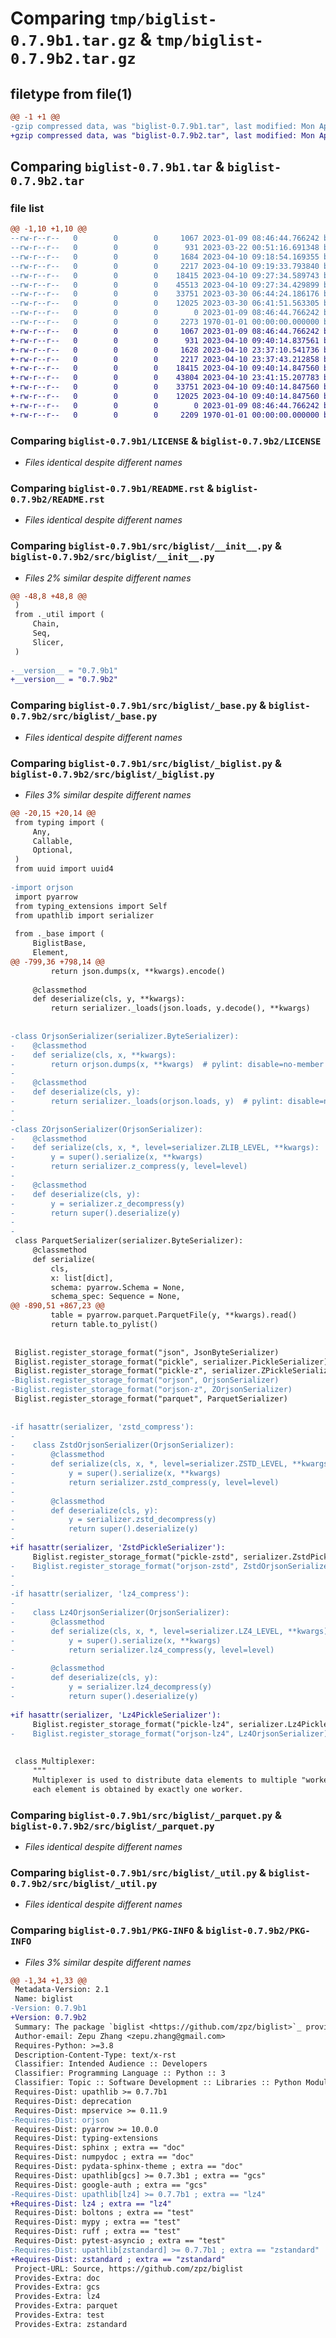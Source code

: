 # Comparing `tmp/biglist-0.7.9b1.tar.gz` & `tmp/biglist-0.7.9b2.tar.gz`

## filetype from file(1)

```diff
@@ -1 +1 @@
-gzip compressed data, was "biglist-0.7.9b1.tar", last modified: Mon Apr 10 09:32:11 2023, max compression
+gzip compressed data, was "biglist-0.7.9b2.tar", last modified: Mon Apr 10 23:43:11 2023, max compression
```

## Comparing `biglist-0.7.9b1.tar` & `biglist-0.7.9b2.tar`

### file list

```diff
@@ -1,10 +1,10 @@
--rw-r--r--   0        0        0     1067 2023-01-09 08:46:44.766242 biglist-0.7.9b1/LICENSE
--rw-r--r--   0        0        0      931 2023-03-22 00:51:16.691348 biglist-0.7.9b1/README.rst
--rw-r--r--   0        0        0     1684 2023-04-10 09:18:54.169355 biglist-0.7.9b1/pyproject.toml
--rw-r--r--   0        0        0     2217 2023-04-10 09:19:33.793840 biglist-0.7.9b1/src/biglist/__init__.py
--rw-r--r--   0        0        0    18415 2023-04-10 09:27:34.589743 biglist-0.7.9b1/src/biglist/_base.py
--rw-r--r--   0        0        0    45513 2023-04-10 09:27:34.429899 biglist-0.7.9b1/src/biglist/_biglist.py
--rw-r--r--   0        0        0    33751 2023-03-30 06:44:24.186176 biglist-0.7.9b1/src/biglist/_parquet.py
--rw-r--r--   0        0        0    12025 2023-03-30 06:41:51.563305 biglist-0.7.9b1/src/biglist/_util.py
--rw-r--r--   0        0        0        0 2023-01-09 08:46:44.766242 biglist-0.7.9b1/src/biglist/py.typed
--rw-r--r--   0        0        0     2273 1970-01-01 00:00:00.000000 biglist-0.7.9b1/PKG-INFO
+-rw-r--r--   0        0        0     1067 2023-01-09 08:46:44.766242 biglist-0.7.9b2/LICENSE
+-rw-r--r--   0        0        0      931 2023-04-10 09:40:14.837561 biglist-0.7.9b2/README.rst
+-rw-r--r--   0        0        0     1628 2023-04-10 23:37:10.541736 biglist-0.7.9b2/pyproject.toml
+-rw-r--r--   0        0        0     2217 2023-04-10 23:37:43.212858 biglist-0.7.9b2/src/biglist/__init__.py
+-rw-r--r--   0        0        0    18415 2023-04-10 09:40:14.847560 biglist-0.7.9b2/src/biglist/_base.py
+-rw-r--r--   0        0        0    43804 2023-04-10 23:41:15.207783 biglist-0.7.9b2/src/biglist/_biglist.py
+-rw-r--r--   0        0        0    33751 2023-04-10 09:40:14.847560 biglist-0.7.9b2/src/biglist/_parquet.py
+-rw-r--r--   0        0        0    12025 2023-04-10 09:40:14.847560 biglist-0.7.9b2/src/biglist/_util.py
+-rw-r--r--   0        0        0        0 2023-01-09 08:46:44.766242 biglist-0.7.9b2/src/biglist/py.typed
+-rw-r--r--   0        0        0     2209 1970-01-01 00:00:00.000000 biglist-0.7.9b2/PKG-INFO
```

### Comparing `biglist-0.7.9b1/LICENSE` & `biglist-0.7.9b2/LICENSE`

 * *Files identical despite different names*

### Comparing `biglist-0.7.9b1/README.rst` & `biglist-0.7.9b2/README.rst`

 * *Files identical despite different names*

### Comparing `biglist-0.7.9b1/src/biglist/__init__.py` & `biglist-0.7.9b2/src/biglist/__init__.py`

 * *Files 2% similar despite different names*

```diff
@@ -48,8 +48,8 @@
 )
 from ._util import (
     Chain,
     Seq,
     Slicer,
 )
 
-__version__ = "0.7.9b1"
+__version__ = "0.7.9b2"
```

### Comparing `biglist-0.7.9b1/src/biglist/_base.py` & `biglist-0.7.9b2/src/biglist/_base.py`

 * *Files identical despite different names*

### Comparing `biglist-0.7.9b1/src/biglist/_biglist.py` & `biglist-0.7.9b2/src/biglist/_biglist.py`

 * *Files 3% similar despite different names*

```diff
@@ -20,15 +20,14 @@
 from typing import (
     Any,
     Callable,
     Optional,
 )
 from uuid import uuid4
 
-import orjson
 import pyarrow
 from typing_extensions import Self
 from upathlib import serializer
 
 from ._base import (
     BiglistBase,
     Element,
@@ -799,36 +798,14 @@
         return json.dumps(x, **kwargs).encode()
 
     @classmethod
     def deserialize(cls, y, **kwargs):
         return serializer._loads(json.loads, y.decode(), **kwargs)
 
 
-class OrjsonSerializer(serializer.ByteSerializer):
-    @classmethod
-    def serialize(cls, x, **kwargs):
-        return orjson.dumps(x, **kwargs)  # pylint: disable=no-member
-
-    @classmethod
-    def deserialize(cls, y):
-        return serializer._loads(orjson.loads, y)  # pylint: disable=no-member
-
-
-class ZOrjsonSerializer(OrjsonSerializer):
-    @classmethod
-    def serialize(cls, x, *, level=serializer.ZLIB_LEVEL, **kwargs):
-        y = super().serialize(x, **kwargs)
-        return serializer.z_compress(y, level=level)
-
-    @classmethod
-    def deserialize(cls, y):
-        y = serializer.z_decompress(y)
-        return super().deserialize(y)
-
-
 class ParquetSerializer(serializer.ByteSerializer):
     @classmethod
     def serialize(
         cls,
         x: list[dict],
         schema: pyarrow.Schema = None,
         schema_spec: Sequence = None,
@@ -890,51 +867,23 @@
         table = pyarrow.parquet.ParquetFile(y, **kwargs).read()
         return table.to_pylist()
 
 
 Biglist.register_storage_format("json", JsonByteSerializer)
 Biglist.register_storage_format("pickle", serializer.PickleSerializer)
 Biglist.register_storage_format("pickle-z", serializer.ZPickleSerializer)
-Biglist.register_storage_format("orjson", OrjsonSerializer)
-Biglist.register_storage_format("orjson-z", ZOrjsonSerializer)
 Biglist.register_storage_format("parquet", ParquetSerializer)
 
 
-if hasattr(serializer, 'zstd_compress'):
-
-    class ZstdOrjsonSerializer(OrjsonSerializer):
-        @classmethod
-        def serialize(cls, x, *, level=serializer.ZSTD_LEVEL, **kwargs):
-            y = super().serialize(x, **kwargs)
-            return serializer.zstd_compress(y, level=level)
-
-        @classmethod
-        def deserialize(cls, y):
-            y = serializer.zstd_decompress(y)
-            return super().deserialize(y)
-
+if hasattr(serializer, 'ZstdPickleSerializer'):
     Biglist.register_storage_format("pickle-zstd", serializer.ZstdPickleSerializer)
-    Biglist.register_storage_format("orjson-zstd", ZstdOrjsonSerializer)
-
-
-if hasattr(serializer, 'lz4_compress'):
-
-    class Lz4OrjsonSerializer(OrjsonSerializer):
-        @classmethod
-        def serialize(cls, x, *, level=serializer.LZ4_LEVEL, **kwargs):
-            y = super().serialize(x, **kwargs)
-            return serializer.lz4_compress(y, level=level)
 
-        @classmethod
-        def deserialize(cls, y):
-            y = serializer.lz4_decompress(y)
-            return super().deserialize(y)
 
+if hasattr(serializer, 'Lz4PickleSerializer'):
     Biglist.register_storage_format("pickle-lz4", serializer.Lz4PickleSerializer)
-    Biglist.register_storage_format("orjson-lz4", Lz4OrjsonSerializer)
 
 
 class Multiplexer:
     """
     Multiplexer is used to distribute data elements to multiple "workers" so that
     each element is obtained by exactly one worker.
```

### Comparing `biglist-0.7.9b1/src/biglist/_parquet.py` & `biglist-0.7.9b2/src/biglist/_parquet.py`

 * *Files identical despite different names*

### Comparing `biglist-0.7.9b1/src/biglist/_util.py` & `biglist-0.7.9b2/src/biglist/_util.py`

 * *Files identical despite different names*

### Comparing `biglist-0.7.9b1/PKG-INFO` & `biglist-0.7.9b2/PKG-INFO`

 * *Files 3% similar despite different names*

```diff
@@ -1,34 +1,33 @@
 Metadata-Version: 2.1
 Name: biglist
-Version: 0.7.9b1
+Version: 0.7.9b2
 Summary: The package `biglist <https://github.com/zpz/biglist>`_ provides persisted, out-of-memory Python data structures
 Author-email: Zepu Zhang <zepu.zhang@gmail.com>
 Requires-Python: >=3.8
 Description-Content-Type: text/x-rst
 Classifier: Intended Audience :: Developers
 Classifier: Programming Language :: Python :: 3
 Classifier: Topic :: Software Development :: Libraries :: Python Modules
 Requires-Dist: upathlib >= 0.7.7b1
 Requires-Dist: deprecation
 Requires-Dist: mpservice >= 0.11.9
-Requires-Dist: orjson
 Requires-Dist: pyarrow >= 10.0.0
 Requires-Dist: typing-extensions
 Requires-Dist: sphinx ; extra == "doc"
 Requires-Dist: numpydoc ; extra == "doc"
 Requires-Dist: pydata-sphinx-theme ; extra == "doc"
 Requires-Dist: upathlib[gcs] >= 0.7.3b1 ; extra == "gcs"
 Requires-Dist: google-auth ; extra == "gcs"
-Requires-Dist: upathlib[lz4] >= 0.7.7b1 ; extra == "lz4"
+Requires-Dist: lz4 ; extra == "lz4"
 Requires-Dist: boltons ; extra == "test"
 Requires-Dist: mypy ; extra == "test"
 Requires-Dist: ruff ; extra == "test"
 Requires-Dist: pytest-asyncio ; extra == "test"
-Requires-Dist: upathlib[zstandard] >= 0.7.7b1 ; extra == "zstandard"
+Requires-Dist: zstandard ; extra == "zstandard"
 Project-URL: Source, https://github.com/zpz/biglist
 Provides-Extra: doc
 Provides-Extra: gcs
 Provides-Extra: lz4
 Provides-Extra: parquet
 Provides-Extra: test
 Provides-Extra: zstandard
```

